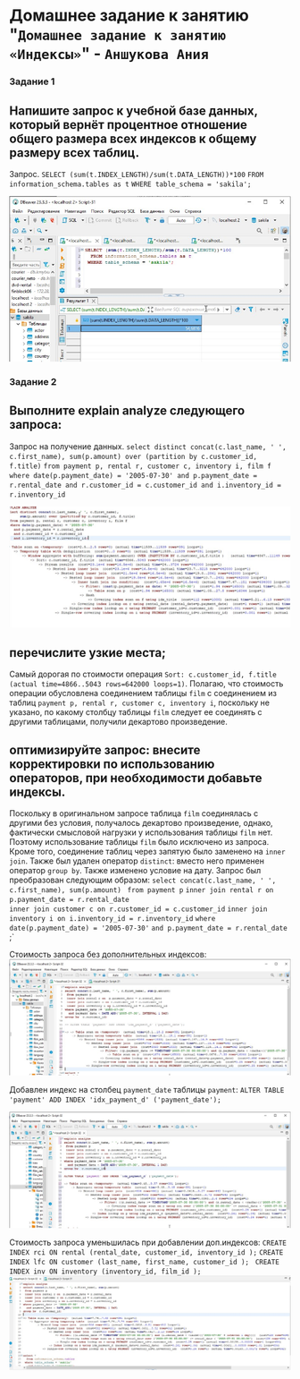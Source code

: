# Домашнее задание к занятию "`Домашнее задание к занятию «Индексы»`" - `Аншукова Ания`


### Задание 1
## Напишите запрос к учебной базе данных, который вернёт процентное отношение общего размера всех индексов к общему размеру всех таблиц. 
Запрос.
`SELECT (sum(t.INDEX_LENGTH)/sum(t.DATA_LENGTH))*100`
`FROM information_schema.tables as t`
`WHERE table_schema = 'sakila';`

![Запрос индексов](/img/indexes.jpg)


### Задание 2
## Выполните explain analyze следующего запроса:
Запрос на получение данных.
`select distinct concat(c.last_name, ' ', c.first_name), sum(p.amount) over (partition by c.customer_id, f.title)`
`from payment p, rental r, customer c, inventory i, film f`
`where date(p.payment_date) = '2005-07-30' and p.payment_date = r.rental_date and r.customer_id = c.customer_id and i.inventory_id = r.inventory_id`

![Explain analize](/img/explain_analize.jpg)

## перечислите узкие места;
Самый дорогая по стоимости операция `Sort: c.customer_id, f.title  (actual time=4866..5043 rows=642000 loops=1)`.
Полагаю, что стоимость операции обусловлена соединением таблицы `film` с соединением из таблиц `payment p, rental r, customer c, inventory i`, поскольку не указано, по какому столбцу таблицы `film` следует ее соединять с другими таблицами, получили декартово произведение.

## оптимизируйте запрос: внесите корректировки по использованию операторов, при необходимости добавьте индексы.
Поскольку в оригинальном запросе таблица `film` соединялась с другими без условия, получалось декартово произведение, однако, фактически смысловой нагрузки у использования таблицы `film` нет.
Поэтому использование таблицы `film` было исключено из запроса.
Кроме того, соединение таблиц через запятую было заменено на `inner join`.
Также был удален оператор `distinct`: вместо него применен оператор `group by`.
Также изменено условие на дату.
Запрос был преобразован следующим образом:
`select concat(c.last_name, ' ', c.first_name), sum(p.amount) `
`from payment p` 
`inner join rental r on  p.payment_date = r.rental_date`   
`inner join customer c on r.customer_id = c.customer_id` 
`inner join inventory i on i.inventory_id = r.inventory_id`
`where date(p.payment_date) = '2005-07-30'` 
    `and p.payment_date = r.rental_date `
;`

Стоимость запроса без дополнительных индексов:
![Explain analize 2](/img/costs_without_ind.jpg)

Добавлен индекс на столбец `payment_date` таблицы `payment`:
`ALTER TABLE 'payment' ADD INDEX 'idx_payment_d' ('payment_date');`

![Explain analize 4](/img/without_distinct.jpg)

Стоимость запроса уменьшилась при добавлении доп.индексов:
`CREATE INDEX rci ON rental (rental_date, customer_id, inventory_id );`
`CREATE INDEX lfc ON customer (last_name, first_name, customer_id ); `
`CREATE INDEX inv ON inventory (inventory_id, film_id ); `
![Explain analize 3](/img/explain_analize1.jpg)

